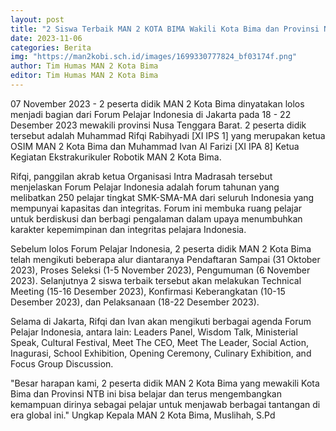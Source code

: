 ```yaml
---
layout: post
title: "2 Siswa Terbaik MAN 2 KOTA BIMA Wakili Kota Bima dan Provinsi NTB di Ajang Forum Pelajar Indonesia [FORXII)"
date: 2023-11-06
categories: Berita
img: "https://man2kobi.sch.id/images/1699330777824_bf03174f.png"
author: Tim Humas MAN 2 Kota Bima
editor: Tim Humas MAN 2 Kota Bima
---
```



07 November 2023 -  2 peserta didik MAN 2 Kota Bima dinyatakan lolos menjadi bagian dari  Forum Pelajar Indonesia di Jakarta pada 18 - 22 Desember 2023 mewakili provinsi Nusa Tenggara Barat. 2 peserta didik tersebut adalah Muhammad Rifqi Rabihyadi [XI IPS 1] yang merupakan ketua OSIM MAN 2 Kota Bima dan Muhammad Ivan Al Farizi [XI IPA 8] Ketua Kegiatan Ekstrakurikuler Robotik MAN 2 Kota Bima.

Rifqi, panggilan akrab ketua Organisasi Intra Madrasah tersebut menjelaskan Forum Pelajar Indonesia adalah forum tahunan yang melibatkan 250 pelajar tingkat SMK-SMA-MA dari seluruh Indonesia yang mempunyai kapasitas dan integritas. Forum ini membuka ruang pelajar untuk berdiskusi dan berbagi pengalaman dalam upaya menumbuhkan karakter kepemimpinan dan integritas pelajara Indonesia.

Sebelum lolos Forum Pelajar Indonesia, 2 peserta didik MAN 2 Kota Bima telah mengikuti beberapa alur diantaranya Pendaftaran Sampai (31 Oktober 2023), Proses Seleksi (1-5 November 2023), Pengumuman (6 November 2023). Selanjutnya 2 siswa terbaik tersebut akan melakukan Technical Meeting  (15-16 Desember 2023), Konfirmasi Keberangkatan (10-15 Desember 2023), dan Pelaksanaan (18-22 Desember 2023).

Selama di Jakarta, Rifqi dan Ivan akan mengikuti berbagai agenda Forum Pelajar Indonesia, antara lain: Leaders Panel, Wisdom Talk, Ministerial Speak, Cultural Festival, Meet The CEO, Meet The Leader, Social Action, Inagurasi, School Exhibition, Opening Ceremony, Culinary Exhibition, and Focus Group Discussion.

"Besar harapan kami, 2 peserta didik MAN 2 Kota Bima yang mewakili Kota Bima dan Provinsi NTB ini bisa belajar dan terus mengembangkan kemampuan dirinya sebagai pelajar untuk menjawab  berbagai tantangan di era global ini." Ungkap Kepala MAN 2 Kota Bima, Muslihah, S.Pd
